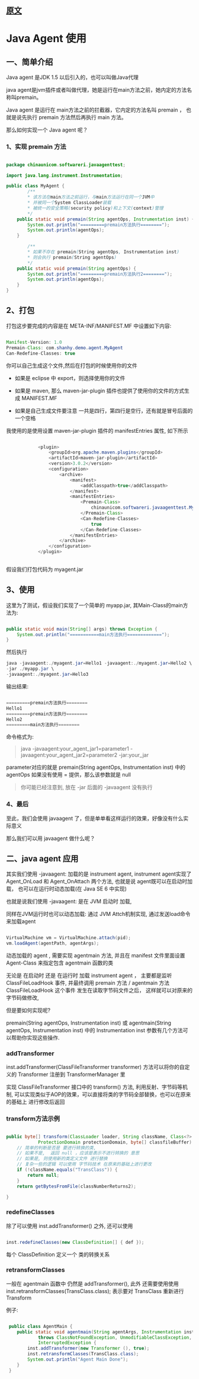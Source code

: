 
## [原文](https://www.jianshu.com/p/3bd123915216)

# Java Agent 使用

## 一、简单介绍

Java agent 是JDK 1.5 以后引入的，也可以叫做Java代理

java agent是jvm插件或者叫做代理，她是运行在main方法之前，她内定的方法名称叫premain。

Java agent 是运行在 main方法之前的拦截器，它内定的方法名叫 premain ，
也就是说先执行 premain 方法然后再执行 main 方法。

那么如何实现一个 Java agent 呢？

### 1、实现 premain 方法

```java

package chinaunicom.softwareri.javaagenttest;

import java.lang.instrument.Instrumentation;

public class MyAgent {
        /**
        * 该方法在main方法之前运行，与main方法运行在同一个JVM中
        * 并被同一个System ClassLoader装载
        * 被统一的安全策略(security policy)和上下文(context)管理
        */
    public static void premain(String agentOps, Instrumentation inst) {
        System.out.println("=========premain方法执行========");
        System.out.println(agentOps);
    }

        /**
        * 如果不存在 premain(String agentOps, Instrumentation inst) 
        * 则会执行 premain(String agentOps)
        */
    public static void premain(String agentOps) {
        System.out.println("=========premain方法执行2========");
        System.out.println(agentOps);
    }
}

```

## 2、打包
打包这步要完成的内容是在 META-INF/MANIFEST.MF 中设置如下内容:
```java

Manifest-Version: 1.0
Premain-Class: com.shanhy.demo.agent.MyAgent
Can-Redefine-Classes: true

```
你可以自己生成这个文件,然后在打包的时候使用你的文件

- 如果是 eclipse 中 export，则选择使用你的文件

- 如果是 maven, 那么 maven-jar-plugin 插件也提供了使用你的文件的方式生成 MANIFEST.MF

- 如果是自己生成文件要注意 一共是四行，第四行是空行，还有就是冒号后面的一个空格

我使用的是使用设置 maven-jar-plugin 插件的 manifestEntries 属性, 如下所示
```java

            <plugin>
                <groupId>org.apache.maven.plugins</groupId>
                <artifactId>maven-jar-plugin</artifactId>
                <version>3.0.2</version>
                <configuration>
                    <archive>
                        <manifest>
                            <addClasspath>true</addClasspath>
                        </manifest>
                        <manifestEntries>
                            <Premain-Class>
                                chinaunicom.softwareri.javaagenttest.MyAgent
                            </Premain-Class>
                            <Can-Redefine-Classes>
                                true
                            </Can-Redefine-Classes>
                        </manifestEntries>
                    </archive>
                </configuration>
            </plugin>
            
```
假设我们打包代码为 myagent.jar

## 3、使用
这里为了测试，假设我们实现了一个简单的 myapp.jar,
其Main-Class的main方法为:
```java

public static void main(String[] args) throws Exception {
    System.out.println("===========main方法执行=============");
}

```
然后执行

```java
java -javaagent:./myagent.jar=Hello1 -javaagent:./myagent.jar=Hello2 \
-jar ./myapp.jar \
-javaagent:./myagent.jar=Hello3

```
输出结果:
```java

=========premain方法执行========
Hello1
=========premain方法执行========
Hello2
=========main方法执行========

```
命令格式为:

> java -javaagent:your_agent_jar1=parameter1 -javaagent:your_agent_jar2=parameter2 -jar:your_jar

parameter对应的就是 premain(String agentOps, Instrumentation inst) 中的 agentOps
如果没有使用 = 提供，那么该参数就是 null

> 你可能已经注意到, 放在 -jar 后面的 -javaagent 没有执行

### 4、最后
至此，我们会使用 javaagent 了，但是单单看这样运行的效果，好像没有什么实际意义

那么我们可以用 javaagent 做什么呢？

## 二、java agent 应用
其实我们使用  -javaagent: 加载的是 instrument agent,
instrument agent实现了 Agent_OnLoad 和 Agent_OnAttach 两个方法,
也就是说 agent既可以在启动时加载，
也可以在运行时动态加载(在 Java SE 6 中实现)

也就是说我们使用  -javaagent: 是在 JVM 启动时 加载,

同样在JVM运行时也可以动态加载:
通过 JVM Attch机制实现, 通过发送load命令来加载agent

```java

VirtualMachine vm = VirtualMachine.attach(pid); 
vm.loadAgent(agentPath, agentArgs); 

```
动态加载的 agent , 需要实现 agentmain 方法, 
并且在 manifest 文件里面设置 Agent-Class 来指定包含 agentmain 函数的类

无论是 在启动时 还是 在运行时 加载 instrument agent ，
主要都是监听 ClassFileLoadHook 事件, 并最终调用 premain 方法 / agentmain 方法
ClassFileLoadHook 这个事件 发生在读取字节码文件之后，
这样就可以对原来的字节码做修改,

但是要如何实现呢?

premain(String agentOps, Instrumentation inst) 或 
agentmain(String agentOps, Instrumentation inst) 中的
 Instrumentation inst 参数有几个方法可以帮助你实现这些操作.

### addTransformer
inst.addTransformer(ClassFileTransformer transformer) 
方法可以将你的自定义的 Transformer 注册到 TransformerManager 里

实现 ClassFileTransformer 接口中的 transform() 方法, 利用反射、字节码等机制, 
可以实现类似于AOP的效果，可以直接将类的字节码全部替换，也可以在原来的基础上 进行修改后返回

### transform方法示例
```java

public byte[] transform(ClassLoader loader, String className, Class<?> classBeingRedefined,
            ProtectionDomain protectionDomain, byte[] classfileBuffer) throws IllegalClassFormatException {
    // 简单的判断是否是 要进行转换的类,
    // 如果不是,  返回 null ，应该是表示不进行转换的 意思
    // 如果是, 则使用新的类定义文件 进行替换
    // 复杂一些的逻辑 可以使用 字节码技术 在原来的基础上进行更改
    if (!className.equals("TransClass")) { 
        return null; 
    } 
    return getBytesFromFile(classNumberReturns2); 

} 

```
### redefineClasses
除了可以使用 inst.addTransformer() 之外, 还可以使用
```java

inst.redefineClasses(new ClassDefinition[] { def });

```
每个 ClassDefinition 定义一个 类的转换关系

### retransformClasses
一般在 agentmain 函数中 仍然是 addTransformer(),
此外 还需要使用使用 inst.retransformClasses(TransClass.class);
表示要对 TransClass 重新进行 Transform

例子:
```java

 public class AgentMain { 
    public static void agentmain(String agentArgs, Instrumentation inst) 
            throws ClassNotFoundException, UnmodifiableClassException, 
            InterruptedException { 
        inst.addTransformer(new Transformer (), true); 
        inst.retransformClasses(TransClass.class); 
        System.out.println("Agent Main Done"); 
    } 
 }
 
```


